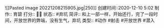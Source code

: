![[Pasted image 20221208215905.jpg|250]]
创建时间::2020-12-10 5:02
制作:: 育碧
打分:: 💛💛
状态:: #弃坑 
简评:: 和上一部一样，开始还行，完了一段时间，开放世界的弊端，没有生气，弃坑
类型:: #动作 #射击 #开放世界 #潜入 
